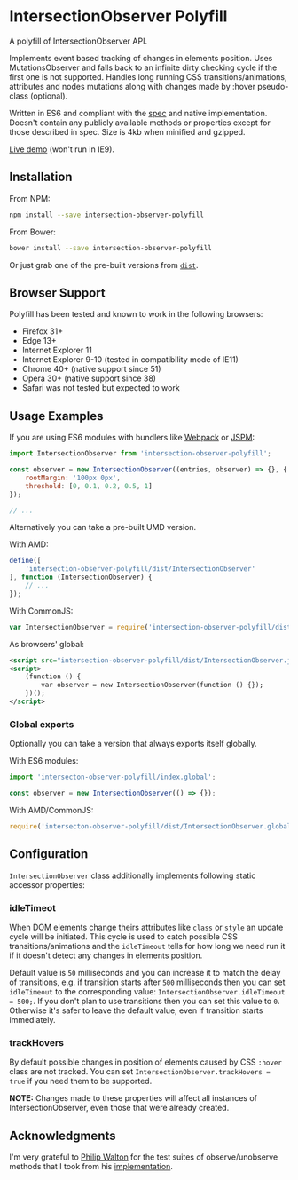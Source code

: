 IntersectionObserver Polyfill
=============

A polyfill of IntersectionObserver API.

Implements event based tracking of changes in elements position. Uses MutationsObserver and falls back to an infinite dirty checking cycle if the first one is not supported. Handles long running CSS transitions/animations, attributes and nodes mutations along with changes made by :hover pseudo-class (optional).

Written in ES6 and compliant with the [spec](http://rawgit.com/WICG/IntersectionObserver/master/index.html) and native implementation. Doesn't contain any publicly available methods or properties except for those described in spec. Size is 4kb when minified and gzipped.

[Live demo](http://que-etc.github.io/intersection-observer-polyfill) (won't run in IE9).

## Installation

From NPM:

```sh
npm install --save intersection-observer-polyfill
```

From Bower:

```sh
bower install --save intersection-observer-polyfill
```

Or just grab one of the pre-built versions from [`dist`](https://github.com/que-etc/intersection-observer-polyfill/tree/master/dist).

## Browser Support

Polyfill has been tested and known to work in the following browsers:

* Firefox 31+
* Edge 13+
* Internet Explorer 11
* Internet Explorer 9-10 (tested in compatibility mode of IE11)
* Chrome 40+ (native support since 51)
* Opera 30+ (native support since 38)
* Safari was not tested but expected to work

## Usage Examples

If you are using ES6 modules with bundlers like [Webpack](https://webpack.github.io/) or [JSPM](http://jspm.io/):

```javascript
import IntersectionObserver from 'intersection-observer-polyfill';

const observer = new IntersectionObserver((entries, observer) => {}, {
    rootMargin: '100px 0px',
    threshold: [0, 0.1, 0.2, 0.5, 1]
});

// ...
```

Alternatively you can take a pre-built UMD version.

With AMD:

```javascript
define([
    'intersection-observer-polyfill/dist/IntersectionObserver'
], function (IntersectionObserver) {
    // ...
});
```

With CommonJS:

```javascript
var IntersectionObserver = require('intersection-observer-polyfill/dist/IntersectionObserver');
```

As browsers' global:

```xml
<script src="intersection-observer-polyfill/dist/IntersectionObserver.js"></script>
<script>
    (function () {
        var observer = new IntersectionObserver(function () {});
    })();
</script>
```
### Global exports

Optionally you can take a version that always exports itself globally.

With ES6 modules:

```javascript
import 'intersecton-observer-polyfill/index.global';

const observer = new IntersectionObserver(() => {});
```

With AMD/CommonJS:

```javascript
require('intersecton-observer-polyfill/dist/IntersectionObserver.global');
```

## Configuration

`IntersectionObserver` class additionally implements following static accessor properties:

### idleTimeot

When DOM elements change theirs attributes like `class` or `style` an update cycle
will be initiated. This cycle is used to catch possible CSS transitions/animations and the `idleTimeout` tells for how long we need run it if it doesn't detect any changes in elements position.

Default value is `50` milliseconds and you can increase it to match the delay of transitions, e.g. if transition starts after `500` milliseconds then you can set `idleTimeout` to the corresponding value: `IntersectionObserver.idleTimeout = 500;`. If you don't plan to use transitions then you can set this value to `0`. Otherwise it's safer to leave the default value, even if transition starts immediately.

### trackHovers

By default possible changes in position of elements caused by CSS `:hover` class are not tracked. You can set `IntersectionObserver.trackHovers = true` if you need them to be supported.

**NOTE:** Changes made to these properties will affect all instances of IntersectionObserver, even those that were already created.

## Acknowledgments

I'm very grateful to [Philip Walton](https://github.com/philipwalton) for the test suites of observe/unobserve methods that I took from his [implementation](https://github.com/WICG/IntersectionObserver/pull/135).

